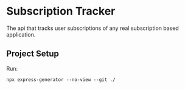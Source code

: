 # Subscription Tracker
The api that tracks user subscriptions of any real subscription based application.

## Project Setup
Run:
```
npx express-generator --no-view --git ./
```
